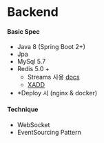 # Backend

#### Basic Spec

* Java 8 (Spring Boot 2+)
* Jpa
* MySql 5.7
* Redis 5.0 +
  * Streams 사용 [docs](<https://github.com/spring-projects/spring-data-redis/blob/master/src/main/asciidoc/reference/redis-streams.adoc>)
  * [XADD](<https://redis.io/commands/xadd>)
* *Deploy 시 (nginx & docker)

#### Technique

* WebSocket
* EventSourcing Pattern









